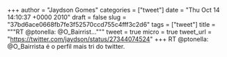 
+++
author = "Jaydson Gomes"
categories = ["tweet"]
date = "Thu Oct 14 14:10:37 +0000 2010"
draft = false
slug = "37bd6ace0668fb7fe3f52570ccd755c4fff3c2d6"
tags = ["tweet"]
title = """RT @ptonella: @O_Bairrist..."""
tweet = true
micro = true
tweet_url = "https://twitter.com/jaydson/status/27344074524"
+++
RT @ptonella: @O_Bairrista é o perfil mais tri do twitter.
